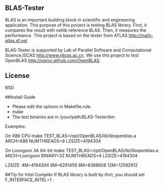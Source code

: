 ## BLAS-Tester
BLAS is an important building block in scientific and engineering application. This purpose of this porject is testing BLAS library. First, it compares the result with netlib reference BLAS. Then, it measures the performance. This project is based on the tester from ATLAS <http://math-atlas.sf.net>.

BLAS-Tester is supported by Lab of Parallel Software and Computational Science,ISCAS <http://www.rdcps.ac.cn>. We use this project to test OpenBLAS <http://xianyi.github.com/OpenBLAS>.

## License
  BSD


##Install Guide
 * Please edit the options in Makefile.rule.
 * make
 * The test binaries are in /your/path/BLAS-Tester/bin

Examples:

On X86 CPU
make TEST_BLAS=/opt/OpenBLAS/lib/libopenblas.a ARCH=X86 NUMTHREADS=8 L2SIZE=4194304

On Loongson 3A 64-bit
make TEST_BLAS=/opt/OpenBLAS/lib/libopenblas.a ARCH=Loongson BINARY=32 NUMTHREADS=4 L2SIZE=4194304

L2SIZE: 4M=4194304 6M=6291456 8M=8388608 12M=12582912


##Tip for Intel Compiler
If BLAS library is built by ifort, you should set F_INTERFACE_INTEL=1 .

